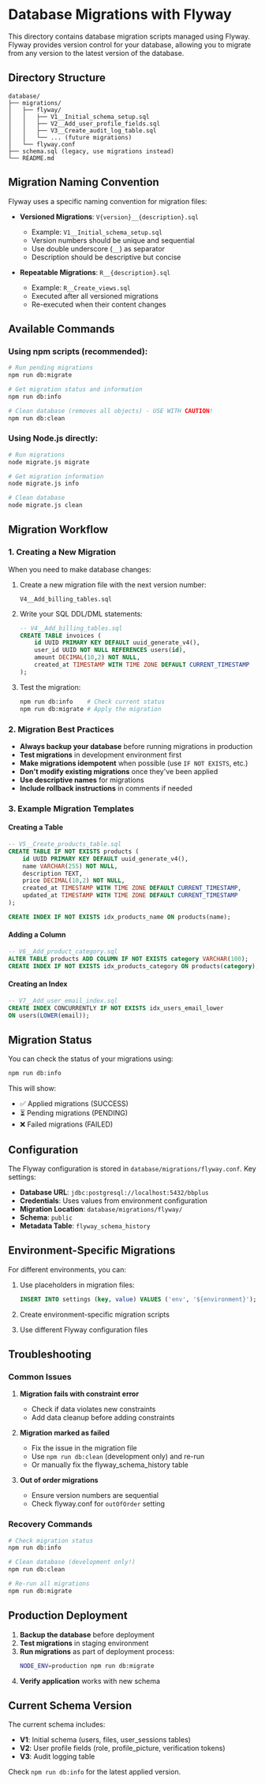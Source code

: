 # Database Migrations with Flyway

This directory contains database migration scripts managed using Flyway. Flyway provides version control for your database, allowing you to migrate from any version to the latest version of the database.

## Directory Structure

```
database/
├── migrations/
│   ├── flyway/
│   │   ├── V1__Initial_schema_setup.sql
│   │   ├── V2__Add_user_profile_fields.sql
│   │   ├── V3__Create_audit_log_table.sql
│   │   └── ... (future migrations)
│   └── flyway.conf
├── schema.sql (legacy, use migrations instead)
└── README.md
```

## Migration Naming Convention

Flyway uses a specific naming convention for migration files:

- **Versioned Migrations**: `V{version}__{description}.sql`
  - Example: `V1__Initial_schema_setup.sql`
  - Version numbers should be unique and sequential
  - Use double underscore (`__`) as separator
  - Description should be descriptive but concise

- **Repeatable Migrations**: `R__{description}.sql`
  - Example: `R__Create_views.sql`
  - Executed after all versioned migrations
  - Re-executed when their content changes

## Available Commands

### Using npm scripts (recommended):

```bash
# Run pending migrations
npm run db:migrate

# Get migration status and information
npm run db:info

# Clean database (removes all objects) - USE WITH CAUTION!
npm run db:clean
```

### Using Node.js directly:

```bash
# Run migrations
node migrate.js migrate

# Get migration information
node migrate.js info

# Clean database
node migrate.js clean
```

## Migration Workflow

### 1. Creating a New Migration

When you need to make database changes:

1. Create a new migration file with the next version number:
   ```
   V4__Add_billing_tables.sql
   ```

2. Write your SQL DDL/DML statements:
   ```sql
   -- V4__Add_billing_tables.sql
   CREATE TABLE invoices (
       id UUID PRIMARY KEY DEFAULT uuid_generate_v4(),
       user_id UUID NOT NULL REFERENCES users(id),
       amount DECIMAL(10,2) NOT NULL,
       created_at TIMESTAMP WITH TIME ZONE DEFAULT CURRENT_TIMESTAMP
   );
   ```

3. Test the migration:
   ```bash
   npm run db:info    # Check current status
   npm run db:migrate # Apply the migration
   ```

### 2. Migration Best Practices

- **Always backup your database** before running migrations in production
- **Test migrations** in development environment first
- **Make migrations idempotent** when possible (use `IF NOT EXISTS`, etc.)
- **Don't modify existing migrations** once they've been applied
- **Use descriptive names** for migrations
- **Include rollback instructions** in comments if needed

### 3. Example Migration Templates

#### Creating a Table
```sql
-- V5__Create_products_table.sql
CREATE TABLE IF NOT EXISTS products (
    id UUID PRIMARY KEY DEFAULT uuid_generate_v4(),
    name VARCHAR(255) NOT NULL,
    description TEXT,
    price DECIMAL(10,2) NOT NULL,
    created_at TIMESTAMP WITH TIME ZONE DEFAULT CURRENT_TIMESTAMP,
    updated_at TIMESTAMP WITH TIME ZONE DEFAULT CURRENT_TIMESTAMP
);

CREATE INDEX IF NOT EXISTS idx_products_name ON products(name);
```

#### Adding a Column
```sql
-- V6__Add_product_category.sql
ALTER TABLE products ADD COLUMN IF NOT EXISTS category VARCHAR(100);
CREATE INDEX IF NOT EXISTS idx_products_category ON products(category);
```

#### Creating an Index
```sql
-- V7__Add_user_email_index.sql
CREATE INDEX CONCURRENTLY IF NOT EXISTS idx_users_email_lower 
ON users(LOWER(email));
```

## Migration Status

You can check the status of your migrations using:

```bash
npm run db:info
```

This will show:
- ✅ Applied migrations (SUCCESS)
- ⏳ Pending migrations (PENDING) 
- ❌ Failed migrations (FAILED)

## Configuration

The Flyway configuration is stored in `database/migrations/flyway.conf`. Key settings:

- **Database URL**: `jdbc:postgresql://localhost:5432/bbplus`
- **Credentials**: Uses values from environment configuration
- **Migration Location**: `database/migrations/flyway/`
- **Schema**: `public`
- **Metadata Table**: `flyway_schema_history`

## Environment-Specific Migrations

For different environments, you can:

1. Use placeholders in migration files:
   ```sql
   INSERT INTO settings (key, value) VALUES ('env', '${environment}');
   ```

2. Create environment-specific migration scripts
3. Use different Flyway configuration files

## Troubleshooting

### Common Issues

1. **Migration fails with constraint error**
   - Check if data violates new constraints
   - Add data cleanup before adding constraints

2. **Migration marked as failed**
   - Fix the issue in the migration file
   - Use `npm run db:clean` (development only) and re-run
   - Or manually fix the flyway_schema_history table

3. **Out of order migrations**
   - Ensure version numbers are sequential
   - Check flyway.conf for `outOfOrder` setting

### Recovery Commands

```bash
# Check migration status
npm run db:info

# Clean database (development only!)
npm run db:clean

# Re-run all migrations
npm run db:migrate
```

## Production Deployment

1. **Backup the database** before deployment
2. **Test migrations** in staging environment
3. **Run migrations** as part of deployment process:
   ```bash
   NODE_ENV=production npm run db:migrate
   ```
4. **Verify application** works with new schema

## Current Schema Version

The current schema includes:

- **V1**: Initial schema (users, files, user_sessions tables)
- **V2**: User profile fields (role, profile_picture, verification tokens)
- **V3**: Audit logging table

Check `npm run db:info` for the latest applied version.
